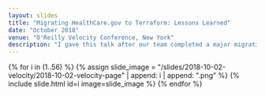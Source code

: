 ```yaml
---
layout: slides
title: "Migrating HealthCare.gov to Terraform: Lessons Learned"
date: "October 2018"
venue: "O'Reilly Velocity Conference, New York"
description: "I gave this talk after our team completed a major migration to Terraform for three critical production systems at HealthCare.gov. All these systems were hosted on AWS. We had previously used Cloudformation since 2014. This talk considers the relative tradeoffs of each tool, and what we learned in the process of our migration. I lost the speaker notes, so I only have the slides for this talk. I like to use a lot of gifs in my talks which don't always come through in the slide images."
---
```


{% for i in (1..56) %}
  {% assign slide_image = "/slides/2018-10-02-velocity/2018-10-02-velocity-page" | append: i | append: ".png" %}
  {% include slide.html id=i image=slide_image %}
{% endfor %} 
